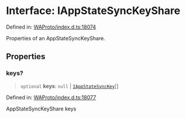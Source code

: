 # Interface: IAppStateSyncKeyShare

Defined in: [WAProto/index.d.ts:18074](https://github.com/WhiskeySockets/Baileys/blob/2fdabb7f387029b680a2c5e056c7022c25b0f110/WAProto/index.d.ts#L18074)

Properties of an AppStateSyncKeyShare.

## Properties

### keys?

> `optional` **keys**: `null` \| [`IAppStateSyncKey`](IAppStateSyncKey.md)[]

Defined in: [WAProto/index.d.ts:18077](https://github.com/WhiskeySockets/Baileys/blob/2fdabb7f387029b680a2c5e056c7022c25b0f110/WAProto/index.d.ts#L18077)

AppStateSyncKeyShare keys
